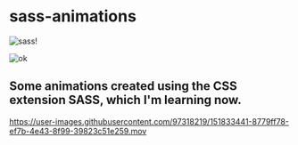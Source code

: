 # sass-animations

![sass](https://user-images.githubusercontent.com/97318219/151833172-03df2b9b-f623-4aed-b2e2-b3877d082078.png)!

![ok](https://user-images.githubusercontent.com/97318219/151833557-a14353ed-01a4-4ec0-858f-8bac1ede0aa1.png)

## Some animations created using the CSS extension SASS, which I'm learning now.



https://user-images.githubusercontent.com/97318219/151833441-8779ff78-ef7b-4e43-8f99-39823c51e259.mov

